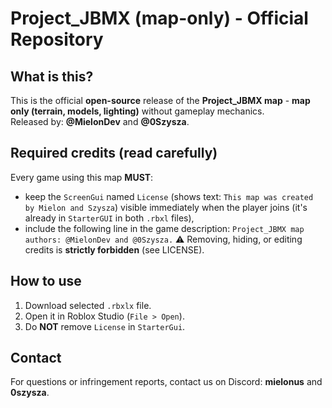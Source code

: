 # Project_JBMX (map-only) - Official Repository

## What is this?
This is the official **open-source** release of the **Project_JBMX map** - **map only (terrain, models, lighting)** without gameplay mechanics.  
Released by: **@MielonDev** and **@0Szysza**.

## Required credits (read carefully)
Every game using this map **MUST**:
- keep the `ScreenGui` named `License` (shows text: `This map was created by Mielon and Szysza`) visible immediately when the player joins (it's already in `StarterGUI` in both `.rbxl` files),
- include the following line in the game description: `Project_JBMX map authors: @MielonDev and @0Szysza.`
⚠️ Removing, hiding, or editing credits is **strictly forbidden** (see LICENSE).

## How to use
1. Download selected `.rbxlx` file.
2. Open it in Roblox Studio (`File > Open`).
3. Do **NOT** remove `License` in `StarterGui`.

## Contact
For questions or infringement reports, contact us on Discord: **mielonus** and **0szysza**.

